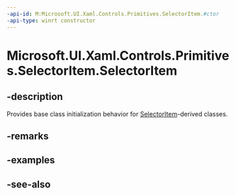 ```yaml
---
-api-id: M:Microsoft.UI.Xaml.Controls.Primitives.SelectorItem.#ctor
-api-type: winrt constructor
---
```


<!-- Method syntax
protected SelectorItem()
-->

# Microsoft.UI.Xaml.Controls.Primitives.SelectorItem.SelectorItem

## -description
Provides base class initialization behavior for [SelectorItem](selectoritem.md)-derived classes.

## -remarks

## -examples

## -see-also
